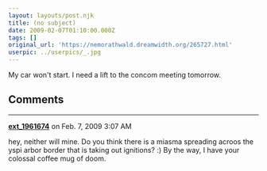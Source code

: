 ```yaml
---
layout: layouts/post.njk
title: (no subject)
date: 2009-02-07T01:10:00.000Z
tags: []
original_url: 'https://nemorathwald.dreamwidth.org/265727.html'
userpic: ../userpics/_.jpg
---
```

My car won't start. I need a lift to the concom meeting tomorrow.

## Comments

---

**[ext_1961674](https://www.dreamwidth.org/users/ext_1961674)** on Feb. 7, 2009 3:07 AM

hey, neither will mine. Do you think there is a miasma spreading acroos the yspi arbor border that is taking out ignitions? :) By the way, I have your colossal coffee mug of doom.
